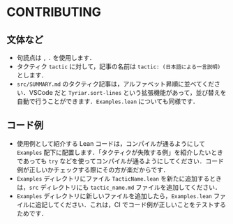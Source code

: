 # CONTRIBUTING

## 文体など

* 句読点は `,` `.` を使用します．
* タクティク `tactic` に対して，記事の名前は `tactic: (日本語による一言説明)` とします．
* `src/SUMMARY.md` のタクティク記事は，アルファベット昇順に並べてください．VSCode だと `Tyriar.sort-lines` という拡張機能があって，並び替えを自動で行うことができます．`Examples.lean` についても同様です．

## コード例

* 使用例として紹介する Lean コードは，コンパイルが通るようにして `Examples` 配下に配置します．「タクティクが失敗する例」を紹介したいときであっても `try` などを使ってコンパイルが通るようにしてください．コード例が正しいかチェックする際にその方が楽だからです．
* `Examples` ディレクトリにファイル `TacticName.lean` を新たに追加するときは，`src` ディレクトリにも `tactic_name.md` ファイルを追加してください．
* `Examples` ディレクトリに新しいファイルを追加したら，`Examples.lean` ファイルに追記してください．これは，CI でコード例が正しいことをテストするためです．

